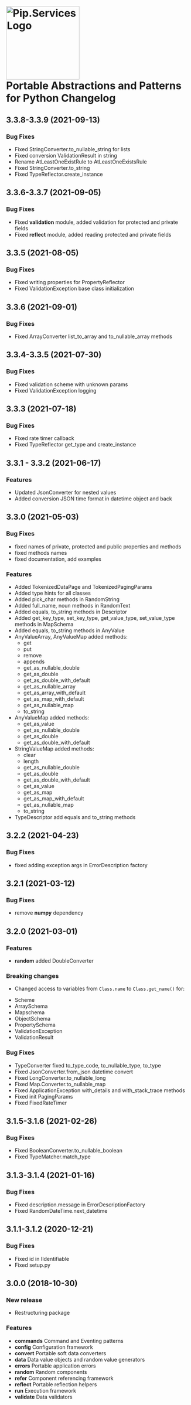 # <img src="https://uploads-ssl.webflow.com/5ea5d3315186cf5ec60c3ee4/5edf1c94ce4c859f2b188094_logo.svg" alt="Pip.Services Logo" width="200"> <br/> Portable Abstractions and Patterns for Python Changelog

## <a name="3.3.8-3.3.9"></a> 3.3.8-3.3.9 (2021-09-13)

### Bug Fixes
* Fixed StringConverter.to_nullable_string for lists
* Fixed conversion ValidationResult in string
* Rename AtLeastOneExistRule to AtLeastOneExistsRule
* Fixed StringConverter.to_string
* Fixed TypeReflector.create_instance


## <a name="3.3.6-3.3.7"></a> 3.3.6-3.3.7 (2021-09-05)

### Bug Fixes
* Fixed **validation** module, added validation for protected and private fields
* Fixed **reflect** module, added reading protected and private fields

## <a name="3.3.5"></a> 3.3.5 (2021-08-05)

### Bug Fixes
* Fixed writing properties for PropertyReflector
* Fixed ValidationException base class initialization

## <a name="3.3.6"></a> 3.3.6 (2021-09-01)

### Bug Fixes
* Fixed ArrayConverter list_to_array and to_nullable_array methods

## <a name="3.3.4-3.3.5"></a> 3.3.4-3.3.5 (2021-07-30)

### Bug Fixes
* Fixed validation scheme with unknown params
* Fixed ValidationException logging


## <a name="3.3.3"></a> 3.3.3 (2021-07-18)

### Bug Fixes
* Fixed rate timer callback
* Fixed TypeReflector get_type and create_instance

## <a name="3.3.1 - 3.3.2"></a> 3.3.1 - 3.3.2 (2021-06-17)

### Features
* Updated JsonConverter for nested values
* Added conversion JSON time format in datetime object and back

## <a name="3.3.0"></a> 3.3.0 (2021-05-03)

### Bug Fixes
* fixed names of private, protected and public properties and methods
* fixed methods names
* fixed documentation, add examples


### Features
* Added TokenizedDataPage and TokenizedPagingParams
* Added type hints for all classes
* Added pick_char methods in RandomString
* Added full_name, noun methods in RandomText
* Added equals, to_string methods in Descriptor
* Added get_key_type, set_key_type, get_value_type, set_value_type methods in MapSchema
* Added equals, to_string methods in AnyValue
* AnyValueArray, AnyValueMap added methods:
    - get
    - put
    - remove
    - appends
    - get_as_nullable_double
    - get_as_double
    - get_as_double_with_default
    - get_as_nullable_array
    - get_as_array_with_default
    - get_as_map_with_default
    - get_as_nullable_map
    - to_string
* AnyValueMap added methods:
    - get_as_value
    - get_as_nullable_double
    - get_as_double
    - get_as_double_with_default
* StringValueMap added methods:
    - clear
    - length
    - get_as_nullable_double
    - get_as_double
    - get_as_double_with_default
    - get_as_value
    - get_as_map
    - get_as_map_with_default
    - get_as_nullable_map
    - to_string
* TypeDescriptor add equals and to_string methods



## <a name="3.2.2"></a> 3.2.2 (2021-04-23)

### Bug Fixes
* fixed adding exception args in ErrorDescription factory

## <a name="3.2.1"></a> 3.2.1 (2021-03-12)

### Bug Fixes
* remove **numpy** dependency

## <a name="3.2.0"></a> 3.2.0 (2021-03-01)

### Features
* **random** added DoubleConverter


### Breaking changes
* Сhanged access to variables from `Class.name` to `Class.get_name()` for:
- Scheme
- ArraySchema
- Mapschema
- ObjectSchema
- PropertySchema
- ValidationException
- ValidationResult

### Bug Fixes
* TypeConverter fixed to_type_code, to_nullable_type, to_type
* Fixed JsonConverter.from_json datetime convert
* Fixed LongConverter.to_nullable_long
* Fixed Map.Converter.to_nullable_map
* Fixed ApplicationException with_details and with_stack_trace methods
* Fixed init PagingParams
* Fixed FixedRateTimer


## <a name="3.1.5-3.1.6"></a> 3.1.5-3.1.6 (2021-02-26)

### Bug Fixes

* Fixed BooleanConverter.to_nullable_boolean
* Fixed TypeMatcher.match_type

## <a name="3.1.3-3.1.4"></a> 3.1.3-3.1.4 (2021-01-16)

### Bug Fixes

* Fixed description.message in ErrorDescriptionFactory
* Fixed RandomDateTime.next_datetime

## <a name="3.1.1-3.1.2"></a> 3.1.1-3.1.2 (2020-12-21)

### Bug Fixes

* Fixed id in IIdentifiable
* Fixed setup.py

## <a name="3.0.0"></a>3.0.0 (2018-10-30)

### New release
* Restructuring package

### Features
* **commands** Command and Eventing patterns
* **config** Configuration framework
* **convert** Portable soft data converters
* **data** Data value objects and random value generators
* **errors** Portable application errors
* **random** Random components
* **refer** Component referencing framework
* **reflect** Portable reflection helpers
* **run** Execution framework
* **validate** Data validators

